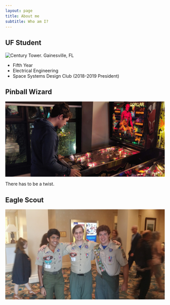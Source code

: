 ```yaml
---
layout: page
title: About me
subtitle: Who am I?
---
```


## UF Student

<img src="/img/abme/century_tower_clean.jpg" alt="Century Tower. Gainesville, FL" align="center"/>

* Fifth Year
* Electrical Engineering
* Space Systems Design Club (2018-2019 President)


## Pinball Wizard

<img src="/img/abme/pinball-wizard.jpg" alt="" align="center"/>

There has to be a twist.

## Eagle Scout

<img src="/img/abme/eagle-scout.jpg" alt="" align="center"/>

